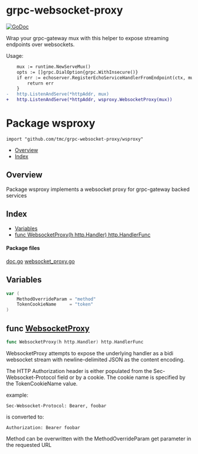 # grpc-websocket-proxy

[![GoDoc](https://godoc.org/github.com/tmc/grpc-websocket-proxy/wsproxy?status.svg)](http://godoc.org/github.com/tmc/grpc-websocket-proxy/wsproxy)

Wrap your grpc-gateway mux with this helper to expose streaming endpoints over websockets.

Usage:
```diff
	mux := runtime.NewServeMux()
	opts := []grpc.DialOption{grpc.WithInsecure()}
	if err := echoserver.RegisterEchoServiceHandlerFromEndpoint(ctx, mux, *grpcAddr, opts); err != nil {
		return err
	}
-	http.ListenAndServe(*httpAddr, mux)
+	http.ListenAndServe(*httpAddr, wsproxy.WebsocketProxy(mux))
```


# Package wsproxy

`import "github.com/tmc/grpc-websocket-proxy/wsproxy"`

* [Overview](#pkg-overview)
* [Index](#pkg-index)

## <a name="pkg-overview">Overview</a>
Package wsproxy implements a websocket proxy for grpc-gateway backed services




## <a name="pkg-index">Index</a>
* [Variables](#pkg-variables)
* [func WebsocketProxy(h http.Handler) http.HandlerFunc](#WebsocketProxy)


#### <a name="pkg-files">Package files</a>
[doc.go](/src/github.com/tmc/grpc-websocket-proxy/wsproxy/doc.go) [websocket_proxy.go](/src/github.com/tmc/grpc-websocket-proxy/wsproxy/websocket_proxy.go) 



## <a name="pkg-variables">Variables</a>
``` go
var (
    MethodOverrideParam = "method"
    TokenCookieName     = "token"
)
```


## <a name="WebsocketProxy">func</a> [WebsocketProxy](/src/target/websocket_proxy.go?s=758:810#L21)
``` go
func WebsocketProxy(h http.Handler) http.HandlerFunc
```
WebsocketProxy attempts to expose the underlying handler as a bidi websocket stream with newline-delimited
JSON as the content encoding.

The HTTP Authorization header is either populated from the Sec-Websocket-Protocol field or by a cookie.
The cookie name is specified by the TokenCookieName value.

example:


	Sec-Websocket-Protocol: Bearer, foobar

is converted to:


	Authorization: Bearer foobar

Method can be overwritten with the MethodOverrideParam get parameter in the requested URL


